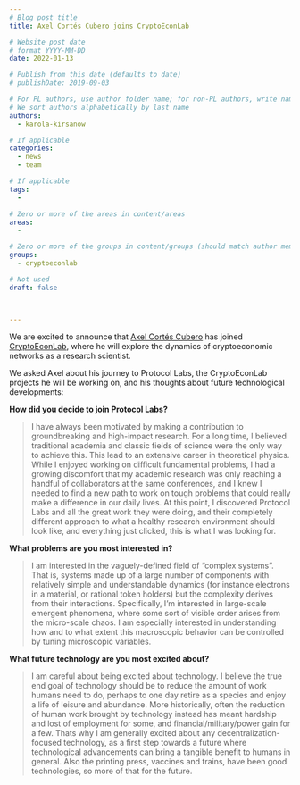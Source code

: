 ```yaml
---
# Blog post title
title: Axel Cortés Cubero joins CryptoEconLab

# Website post date
# format YYYY-MM-DD
date: 2022-01-13

# Publish from this date (defaults to date)
# publishDate: 2019-09-03

# For PL authors, use author folder name; for non-PL authors, write name as in paper within ""
# We sort authors alphabetically by last name
authors:
  - karola-kirsanow

# If applicable
categories:
  - news
  - team

# If applicable
tags:
  -

# Zero or more of the areas in content/areas
areas:
  -

# Zero or more of the groups in content/groups (should match author membership)
groups:
  - cryptoeconlab

# Not used
draft: false



---
```


We are excited to announce that [Axel Cortés Cubero](/authors/axel-cortes-cubero) has joined [CryptoEconLab](/groups/cryptoeconlab/), where he will explore the dynamics of cryptoeconomic networks as a research scientist. 

We asked Axel about his journey to Protocol Labs, the CryptoEconLab projects he will be working on, and his thoughts about future technological developments:

**How did you decide to join Protocol Labs?**

> I have always been motivated by making a contribution to groundbreaking and high-impact research. For a long time, I believed traditional academia and classic fields of science were the only way to achieve this. This lead to an extensive career in theoretical physics. While I enjoyed working on difficult fundamental problems, I had a growing discomfort that my academic research was only reaching a handful of collaborators at the same conferences, and I knew I needed to find a new path to work on tough problems that could really make a difference in our daily lives. At this point, I discovered Protocol Labs and all the great work they were doing, and their completely different approach to what a healthy research environment should look like, and everything just clicked, this is what I was looking for.

**What problems are you most interested in?**

> I am interested in the vaguely-defined field of “complex systems”. That is, systems made up of a large number of components with relatively simple and understandable dynamics (for instance electrons in a material, or rational token holders) but the complexity derives from their interactions. Specifically, I’m interested in large-scale emergent phenomena, where some sort of visible order arises from the micro-scale chaos. I am especially interested in understanding how and to what extent this macroscopic behavior can be controlled by tuning microscopic variables.

**What future technology are you most excited about?**

> I am careful about being excited about technology. I believe the true end goal of technology should be to reduce the amount of work humans need to do, perhaps to one day retire as a species and enjoy a life of leisure and abundance. More historically, often the reduction of human work brought by technology instead has meant hardship and lost of employment for some, and financial/military/power gain for a few. Thats why I am generally excited about any decentralization-focused technology, as a first step towards a future where technological advancements can bring a tangible benefit to humans in general. Also the printing press, vaccines and trains, have been good technologies, so more of that for the future.